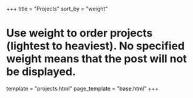 +++
title = "Projects"
sort_by = "weight"
# Use weight to order projects (lightest to heaviest). No specified weight means that the post will not be displayed.
template = "projects.html"
page_template = "base.html"
+++